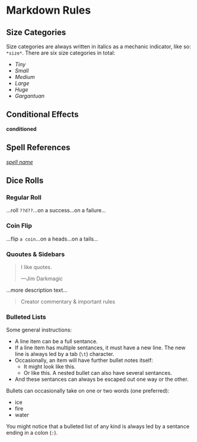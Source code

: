# Markdown Rules
## Size Categories
Size categories are always written in italics as a mechanic indicator, like so: `*size*`. There are six size categories in total:
- *Tiny*
- *Small*
- *Medium*
- *Large*
- *Huge*
- *Gargantuan*

## Conditional Effects
**conditioned**

## Spell References
[*spell name*](./)

## Dice Rolls
### Regular Roll
…roll `??d??`…on a success…on a failure…

### Coin Flip
…flip `a coin`…on a heads…on a tails…

### Quoutes & Sidebars
> I like quotes.
> 
> &mdash;Jim Darkmagic

&hellip;more description text&hellip;

> Creator commentary & important rules

### Bulleted Lists
Some general instructions:
- A line item can be a full sentance.
- If a line item has multiple sentances, it must have a new line.
	The new line is always led by a tab (`\t`) character.
- Occasionally, an item will have further bullet notes itself:
	- It might look like this.
	- Or like this.
		A nested bullet can also have several sentances.
- And these sentances can always be escaped out one way or the other.

Bullets can occasionally take on one or two words (one preferred):
- ice
- fire
- water

You might notice that a bulleted list of any kind is always led by a sentance ending in a colon (`:`).
